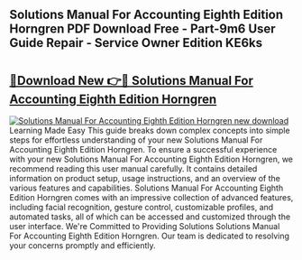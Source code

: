 ## Solutions Manual For Accounting Eighth Edition Horngren PDF Download Free - Part-9m6 User Guide Repair - Service Owner Edition KE6ks

# <h2><a href="http://bc59815.oget.top/?id=Solutions+Manual+For+Accounting+Eighth+Edition+Horngren">🔗Download New 👉🔴 Solutions Manual For Accounting Eighth Edition Horngren</a></h2>

[![Solutions Manual For Accounting Eighth Edition Horngren new download](https://i.imgur.com/5g1atiW.png)](http://bc59815.oget.top/?id=Solutions+Manual+For+Accounting+Eighth+Edition+Horngren)
Learning Made Easy This guide breaks down complex concepts into simple steps for effortless understanding of your new Solutions Manual For Accounting Eighth Edition Horngren. To ensure a successful experience with your new Solutions Manual For Accounting Eighth Edition Horngren, we recommend reading this user manual carefully. It contains detailed information on product setup, usage instructions, and an overview of the various features and capabilities. Solutions Manual For Accounting Eighth Edition Horngren comes with an impressive collection of advanced features, including facial recognition, gesture control, customizable profiles, and automated tasks, all of which can be accessed and customized through the user interface. We're Committed to Providing Solutions Solutions Manual For Accounting Eighth Edition Horngren. Our team is dedicated to resolving your concerns promptly and efficiently.
